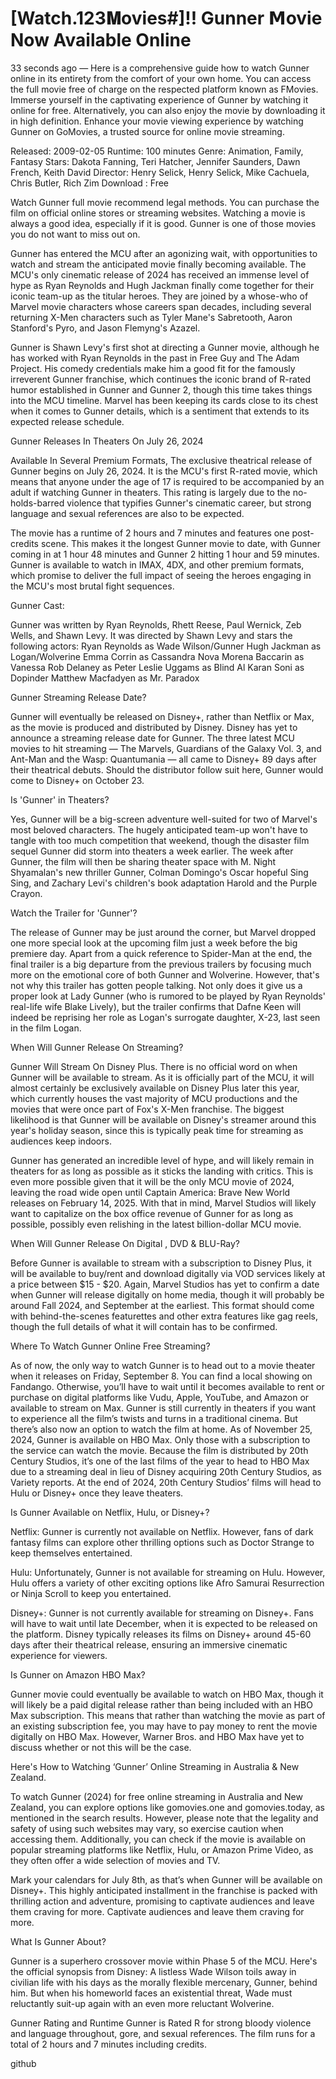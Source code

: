 # [Watch.123𝐌ovies#]!! Gunner 𝗠ovie Now Available Online

33 seconds ago — Here is a comprehensive guide how to watch Gunner online in its entirety from the comfort of your own home. You can access the full movie free of charge on the respected platform known as FMovies. Immerse yourself in the captivating experience of Gunner by watching it online for free. Alternatively, you can also enjoy the movie by downloading it in high definition. Enhance your movie viewing experience by watching Gunner on GoMovies, a trusted source for online movie streaming.

Released: 2009-02-05
Runtime: 100 minutes
Genre: Animation, Family, Fantasy
Stars: Dakota Fanning, Teri Hatcher, Jennifer Saunders, Dawn French, Keith David
Director: Henry Selick, Henry Selick, Mike Cachuela, Chris Butler, Rich Zim
Download : Free

Watch Gunner full movie recommend legal methods. You can purchase the film on official online stores or streaming websites. Watching a movie is always a good idea, especially if it is good. Gunner is one of those movies you do not want to miss out on.

Gunner has entered the MCU after an agonizing wait, with opportunities to watch and stream the anticipated movie finally becoming available. The MCU's only cinematic release of 2024 has received an immense level of hype as Ryan Reynolds and Hugh Jackman finally come together for their iconic team-up as the titular heroes. They are joined by a whose-who of Marvel movie characters whose careers span decades, including several returning X-Men characters such as Tyler Mane's Sabretooth, Aaron Stanford's Pyro, and Jason Flemyng's Azazel.

Gunner is Shawn Levy's first shot at directing a Gunner movie, although he has worked with Ryan Reynolds in the past in Free Guy and The Adam Project. His comedy credentials make him a good fit for the famously irreverent Gunner franchise, which continues the iconic brand of R-rated humor established in Gunner and Gunner 2, though this time takes things into the MCU timeline. Marvel has been keeping its cards close to its chest when it comes to Gunner details, which is a sentiment that extends to its expected release schedule.

Gunner Releases In Theaters On July 26, 2024

Available In Several Premium Formats, The exclusive theatrical release of Gunner begins on July 26, 2024. It is the MCU's first R-rated movie, which means that anyone under the age of 17 is required to be accompanied by an adult if watching Gunner in theaters. This rating is largely due to the no-holds-barred violence that typifies Gunner's cinematic career, but strong language and sexual references are also to be expected.

The movie has a runtime of 2 hours and 7 minutes and features one post-credits scene. This makes it the longest Gunner movie to date, with Gunner coming in at 1 hour 48 minutes and Gunner 2 hitting 1 hour and 59 minutes. Gunner is available to watch in IMAX, 4DX, and other premium formats, which promise to deliver the full impact of seeing the heroes engaging in the MCU's most brutal fight sequences.

Gunner Cast:

Gunner was written by Ryan Reynolds, Rhett Reese, Paul Wernick, Zeb Wells, and Shawn Levy. It was directed by Shawn Levy and stars the following actors: Ryan Reynolds as Wade Wilson/Gunner Hugh Jackman as Logan/Wolverine Emma Corrin as Cassandra Nova Morena Baccarin as Vanessa Rob Delaney as Peter Leslie Uggams as Blind Al Karan Soni as Dopinder Matthew Macfadyen as Mr. Paradox

Gunner Streaming Release Date?

Gunner will eventually be released on Disney+, rather than Netflix or Max, as the movie is produced and distributed by Disney. Disney has yet to announce a streaming release date for Gunner. The three latest MCU movies to hit streaming — The Marvels, Guardians of the Galaxy Vol. 3, and Ant-Man and the Wasp: Quantumania — all came to Disney+ 89 days after their theatrical debuts. Should the distributor follow suit here, Gunner would come to Disney+ on October 23.

Is 'Gunner' in Theaters?

Yes, Gunner will be a big-screen adventure well-suited for two of Marvel's most beloved characters. The hugely anticipated team-up won't have to tangle with too much competition that weekend, though the disaster film sequel Gunner did storm into theaters a week earlier. The week after Gunner, the film will then be sharing theater space with M. Night Shyamalan's new thriller Gunner, Colman Domingo's Oscar hopeful Sing Sing, and Zachary Levi's children's book adaptation Harold and the Purple Crayon.

Watch the Trailer for 'Gunner'?

The release of Gunner may be just around the corner, but Marvel dropped one more special look at the upcoming film just a week before the big premiere day. Apart from a quick reference to Spider-Man at the end, the final trailer is a big departure from the previous trailers by focusing much more on the emotional core of both Gunner and Wolverine. However, that's not why this trailer has gotten people talking. Not only does it give us a proper look at Lady Gunner (who is rumored to be played by Ryan Reynolds' real-life wife Blake Lively), but the trailer confirms that Dafne Keen will indeed be reprising her role as Logan's surrogate daughter, X-23, last seen in the film Logan.

When Will Gunner Release On Streaming?

Gunner Will Stream On Disney Plus. There is no official word on when Gunner will be available to stream. As it is officially part of the MCU, it will almost certainly be exclusively available on Disney Plus later this year, which currently houses the vast majority of MCU productions and the movies that were once part of Fox's X-Men franchise. The biggest likelihood is that Gunner will be available on Disney's streamer around this year's holiday season, since this is typically peak time for streaming as audiences keep indoors.

Gunner has generated an incredible level of hype, and will likely remain in theaters for as long as possible as it sticks the landing with critics. This is even more possible given that it will be the only MCU movie of 2024, leaving the road wide open until Captain America: Brave New World releases on February 14, 2025. With that in mind, Marvel Studios will likely want to capitalize on the box office revenue of Gunner for as long as possible, possibly even relishing in the latest billion-dollar MCU movie.

When Will Gunner Release On Digital , DVD & BLU-Ray?

Before Gunner is available to stream with a subscription to Disney Plus, it will be available to buy/rent and download digitally via VOD services likely at a price between $15 - $20. Again, Marvel Studios has yet to confirm a date when Gunner will release digitally on home media, though it will probably be around Fall 2024, and September at the earliest. This format should come with behind-the-scenes featurettes and other extra features like gag reels, though the full details of what it will contain has to be confirmed.

Where To Watch Gunner Online Free Streaming?

As of now, the only way to watch Gunner is to head out to a movie theater when it releases on Friday, September 8. You can find a local showing on Fandango. Otherwise, you’ll have to wait until it becomes available to rent or purchase on digital platforms like Vudu, Apple, YouTube, and Amazon or available to stream on Max. Gunner is still currently in theaters if you want to experience all the film’s twists and turns in a traditional cinema. But there’s also now an option to watch the film at home. As of November 25, 2024, Gunner is available on HBO Max. Only those with a subscription to the service can watch the movie. Because the film is distributed by 20th Century Studios, it’s one of the last films of the year to head to HBO Max due to a streaming deal in lieu of Disney acquiring 20th Century Studios, as Variety reports. At the end of 2024, 20th Century Studios’ films will head to Hulu or Disney+ once they leave theaters.

Is Gunner Available on Netflix, Hulu, or Disney+?

Netflix: Gunner is currently not available on Netflix. However, fans of dark fantasy films can explore other thrilling options such as Doctor Strange to keep themselves entertained.

Hulu: Unfortunately, Gunner is not available for streaming on Hulu. However, Hulu offers a variety of other exciting options like Afro Samurai Resurrection or Ninja Scroll to keep you entertained.

Disney+: Gunner is not currently available for streaming on Disney+. Fans will have to wait until late December, when it is expected to be released on the platform. Disney typically releases its films on Disney+ around 45-60 days after their theatrical release, ensuring an immersive cinematic experience for viewers.

Is Gunner on Amazon HBO Max?

Gunner movie could eventually be available to watch on HBO Max, though it will likely be a paid digital release rather than being included with an HBO Max subscription. This means that rather than watching the movie as part of an existing subscription fee, you may have to pay money to rent the movie digitally on HBO Max. However, Warner Bros. and HBO Max have yet to discuss whether or not this will be the case.

Here's How to Watching ‘Gunner’ Online Streaming in Australia & New Zealand.

To watch Gunner (2024) for free online streaming in Australia and New Zealand, you can explore options like gomovies.one and gomovies.today, as mentioned in the search results. However, please note that the legality and safety of using such websites may vary, so exercise caution when accessing them. Additionally, you can check if the movie is available on popular streaming platforms like Netflix, Hulu, or Amazon Prime Video, as they often offer a wide selection of movies and TV.

Mark your calendars for July 8th, as that’s when Gunner will be available on Disney+. This highly anticipated installment in the franchise is packed with thrilling action and adventure, promising to captivate audiences and leave them craving for more. Captivate audiences and leave them craving for more.

What Is Gunner About?

Gunner is a superhero crossover movie within Phase 5 of the MCU. Here's the official synopsis from Disney: A listless Wade Wilson toils away in civilian life with his days as the morally flexible mercenary, Gunner, behind him. But when his homeworld faces an existential threat, Wade must reluctantly suit-up again with an even more reluctant Wolverine.

Gunner Rating and Runtime Gunner is Rated R for strong bloody violence and language throughout, gore, and sexual references. The film runs for a total of 2 hours and 7 minutes including credits.

github
